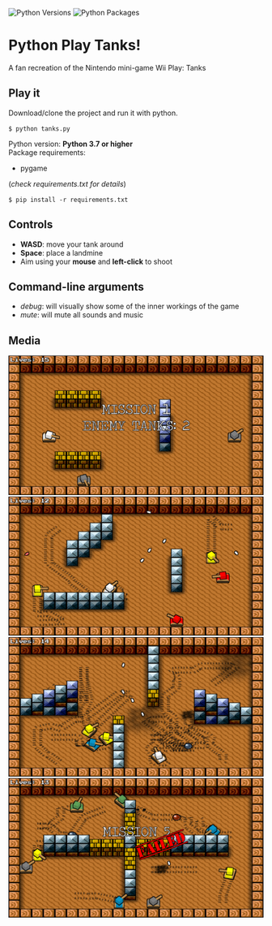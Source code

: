 ![Python Versions](https://img.shields.io/static/v1?label=python&message=3.7%20|%203.8&color=orange)
![Python Packages](https://img.shields.io/static/v1?label=packages&message=pygame&color=D532D6)

# Python Play Tanks!

A fan recreation of the Nintendo mini-game Wii Play: Tanks

## Play it

Download/clone the project and run it with python.
```console
$ python tanks.py
```

Python version: **Python 3.7 or higher**\
Package requirements:
- pygame

(*check requirements.txt for details*)

```console
$ pip install -r requirements.txt
```

## Controls

- **WASD**: move your tank around
- **Space**: place a landmine
- Aim using your **mouse** and **left-click** to shoot

## Command-line arguments

- *debug*: will visually show some of the inner workings of the game
- *mute*: will mute all sounds and music

## Media

![Screenshot 1](/screenshots/tanks-1.png?raw=true)
![Screenshot 2](/screenshots/tanks-2.png?raw=true)
![Screenshot 3](/screenshots/tanks-3.png?raw=true)
![Screenshot 4](/screenshots/tanks-4.png?raw=true)